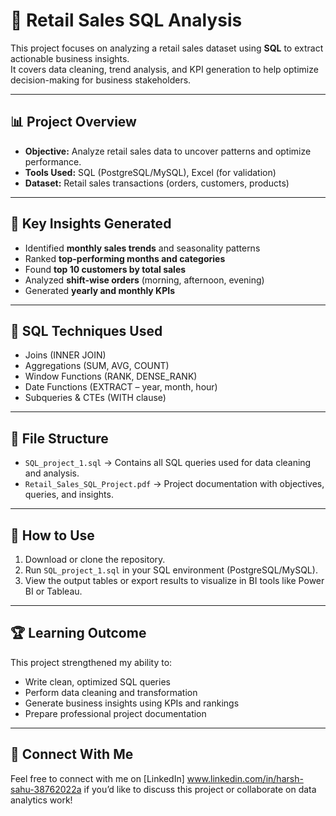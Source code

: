 # 🛒 Retail Sales SQL Analysis  

This project focuses on analyzing a retail sales dataset using **SQL** to extract actionable business insights.  
It covers data cleaning, trend analysis, and KPI generation to help optimize decision-making for business stakeholders.  

---

## 📊 **Project Overview**

- **Objective:** Analyze retail sales data to uncover patterns and optimize performance.
- **Tools Used:** SQL (PostgreSQL/MySQL), Excel (for validation)
- **Dataset:** Retail sales transactions (orders, customers, products)

---

## 🔑 **Key Insights Generated**
- Identified **monthly sales trends** and seasonality patterns
- Ranked **top-performing months and categories**
- Found **top 10 customers by total sales**
- Analyzed **shift-wise orders** (morning, afternoon, evening)
- Generated **yearly and monthly KPIs**

---

## 📜 **SQL Techniques Used**
- Joins (INNER JOIN)
- Aggregations (SUM, AVG, COUNT)
- Window Functions (RANK, DENSE_RANK)
- Date Functions (EXTRACT – year, month, hour)
- Subqueries & CTEs (WITH clause)

---

## 📂 **File Structure**
- `SQL_project_1.sql` → Contains all SQL queries used for data cleaning and analysis.
- `Retail_Sales_SQL_Project.pdf` → Project documentation with objectives, queries, and insights.

---

## 🚀 **How to Use**
1. Download or clone the repository.
2. Run `SQL_project_1.sql` in your SQL environment (PostgreSQL/MySQL).
3. View the output tables or export results to visualize in BI tools like Power BI or Tableau.

---

## 🏆 **Learning Outcome**
This project strengthened my ability to:
- Write clean, optimized SQL queries
- Perform data cleaning and transformation
- Generate business insights using KPIs and rankings
- Prepare professional project documentation

---

## 🔗 **Connect With Me**
Feel free to connect with me on [LinkedIn] www.linkedin.com/in/harsh-sahu-38762022a
 if you’d like to discuss this project or collaborate on data analytics work!
